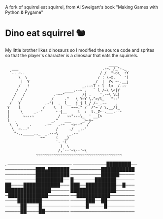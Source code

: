 A fork of squirrel eat squirrel, from Al Sweigart's book "Making Games with Python & Pygame"

Dino eat squirrel 🐿
===================================

My little brother likes dinosaurs so I modified the source code and sprites
so that the player's character is a dinosaur that eats the squirrels.


                                                   ____
       ___                                      .-~. /_"-._
      `-._~-.                                  / /_ "~o\  :Y
          \  \                                / : \~x.  ` ')
           ]  Y                              /  |  Y< ~-.__j
          /   !                        _.--~T : l  l<  /.-~
         /   /                 ____.--~ .   ` l /~\ \<|Y
        /   /             .-~~"        /| .    ',-~\ \L|
       /   /             /     .^   \ Y~Y \.^>/l_   "--'
      /   Y           .-"(  .  l__  j_j l_/ /~_.-~    .
     Y    l          /    \  )    ~~~." / `/"~ / \.__/l_
     |     \     _.-"      ~-{__     l  :  l._Z~-.___.--~
     |      ~---~           /   ~~"---\_  ' __[>
     l  .                _.^   ___     _>-y~
      \  \     .      .-~   .-~   ~>--"  /
       \  ~---"            /     ./  _.-'
        "-.,_____.,_  _.--~\     _.-~
                    ~~     (   _}       
                           `. ~(
                             )  \
                            /,`--'~\--'~\
                  ~~~~~~~~~~~~~~~~~~~~~~~~~~~~~~~~~~~~~~~


.
─────────────────────
───────────████████──
──────────███▄███████
──────────███████████
──────────███████████
──────────██████─────
──────────█████████──
█───────███████──────
██────████████████───
███──██████████──█───
███████████████──────
███████████████──────
─█████████████───────
──███████████────────
────████████─────────
─────███──██─────────
─────██────█─────────
─────█─────█─────────
─────██────██────────
─────────────────────

